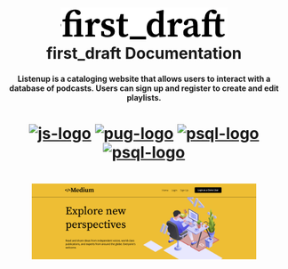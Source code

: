 <h1 align="center">
  <a name="logo" href="https://stockup94.herokuapp.com/"><img src="https://github.com/zolvo/README/blob/main/Screen%20Shot%202020-12-31%20at%2011.23.31%20AM.png" alt="Listenuplogo" width="300"></a>
  <br>
  first_draft Documentation
</h1>

<h4 align="center">Listenup is a cataloging website that allows users to interact with a database of podcasts. Users can sign up and register to create and edit playlists.</h4>
<h1 align="center">
  <a name="logo" href="https://aa-listen-up.herokuapp.com/"><img src="https://cdn.worldvectorlogo.com/logos/react.svg" alt="js-logo" width="50"></a>
  <a name="logo" href="https://aa-listen-up.herokuapp.com/"><img src="https://miro.medium.com/max/1400/1*Q5EUk28Xc3iCDoMSkrd1_w.png" alt="pug-logo" width="50"></a>
  <a name="logo" href="https://i.ibb.co/VpGfh8w/icons8-postgresql-96-1.png"><img src="https://i.ibb.co/VpGfh8w/icons8-postgresql-96-1.png" alt="psql-logo" width="50"></a>
  <a name="logo" href="#"><img src="https://hakin9.org/wp-content/uploads/2019/08/connect-a-flask-app-to-a-mysql-database-with-sqlalchemy-and-pymysql.jpg" alt="psql-logo" width="50"></a>
</h1>

<h1 align="center">
  <a name="logo" href="https://aa-listen-up.herokuapp.com/"><img src="https://github.com/zolvo/README/blob/main/Screen%20Shot%202020-12-31%20at%2012.55.54%20PM.png" alt="Listenup-home" width="80%"></a>
</h1>
